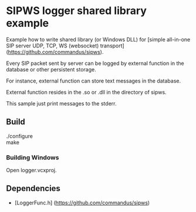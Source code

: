 SIPWS logger shared library example
===================================

Example how to write shared library (or Windows DLL) for [simple all-in-one SIP server UDP, TCP, WS (websocket) transport] (https://github.com/commandus/sipws).

Every SIP packet sent by server can be logged by external function in the database or other persistent storage.

For instance, external function can store text messages in the database.

External function resides in the .so or .dll in the directory of sipws.

This sample just print messages to the stderr.

Build
-----

./configure  
make  

### Building Windows

Open logger.vcxproj.

Dependencies
------------

* [LoggerFunc.h]	(https://github.com/commandus/sipws)  

